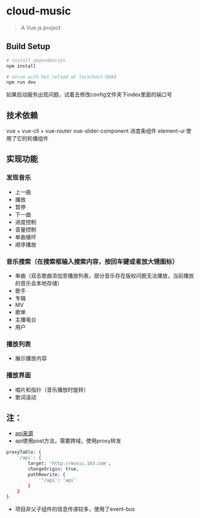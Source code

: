 # cloud-music

> A Vue.js project

## Build Setup

``` bash
# install dependencies
npm install

# serve with hot reload at localhost:8884
npm run dev

```

如果启动服务出现问题，试着去修改config文件夹下index里面的端口号

## 技术依赖
vue + vue-cli + vue-router
vue-slider-component  进度条组件
element-ui 使用了它的轮播组件
## 实现功能
### 发现音乐
 - 上一曲
 - 播放
 - 暂停
 - 下一曲
 - 进度控制
 - 音量控制
 - 单曲循环
 - 顺序播放
 
### 音乐搜索（在搜索框输入搜索内容，按回车键或者放大镜图标）

 - 单曲（双击歌曲添加至播放列表，部分音乐存在版权问题无法播放，当前播放的音乐会本地存储）
 - 歌手
 - 专辑
 - MV
 - 歌单
 - 主播电台
 - 用户

### 播放列表

 - 展示播放内容

### 播放界面

 - 唱片和指针（音乐播放时旋转）
 - 歌词滚动

## 注：

* [api来源](http://moonlib.com/606.html)
* api使用post方法，需要跨域，使用proxy转发


``` bash
proxyTable: {
    '/api': {
        target: 'http://music.163.com',
        changeOrigin: true,
        pathRewrite: {
            '^/api': 'api'
        }
    }
}

```
* 项目非父子组件的信息传递较多，使用了event-bus
